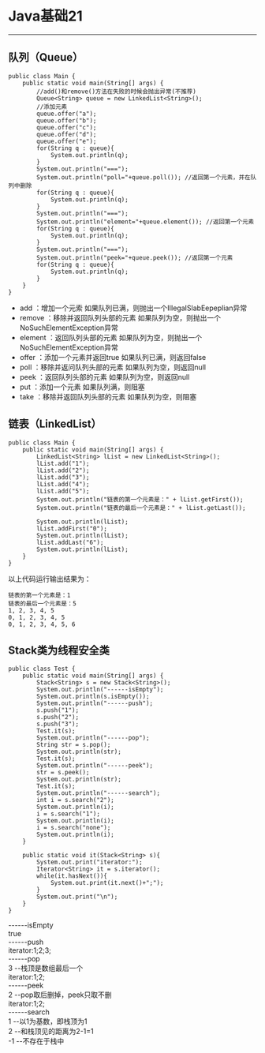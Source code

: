 # Java基础21  
<hr>     
  
## 队列（Queue）  
   
	public class Main {
    	public static void main(String[] args) {
    	    //add()和remove()方法在失败的时候会抛出异常(不推荐)
    	    Queue<String> queue = new LinkedList<String>();
    	    //添加元素
    	    queue.offer("a");
    	    queue.offer("b");
    	    queue.offer("c");
    	    queue.offer("d");
    	    queue.offer("e");
    	    for(String q : queue){
    	        System.out.println(q);
    	    }
    	    System.out.println("===");
    	    System.out.println("poll="+queue.poll()); //返回第一个元素，并在队列中删除
    	    for(String q : queue){
    	        System.out.println(q);
    	    }
    	    System.out.println("===");
    	    System.out.println("element="+queue.element()); //返回第一个元素 
    	    for(String q : queue){
    	        System.out.println(q);
    	    }
    	    System.out.println("===");
    	    System.out.println("peek="+queue.peek()); //返回第一个元素 
    	    for(String q : queue){
    	        System.out.println(q);
        	}
    	}
	}   
  
* add		：增加一个元索					如果队列已满，则抛出一个IIIegaISlabEepeplian异常
* remove	：移除并返回队列头部的元素		如果队列为空，则抛出一个NoSuchElementException异常
* element	：返回队列头部的元素				如果队列为空，则抛出一个NoSuchElementException异常
* offer		：添加一个元素并返回true			如果队列已满，则返回false
* poll		：移除并返问队列头部的元素		如果队列为空，则返回null
* peek		：返回队列头部的元素				如果队列为空，则返回null
* put		：添加一个元素					如果队列满，则阻塞
* take		：移除并返回队列头部的元素		如果队列为空，则阻塞  
  
## 链表（LinkedList）   
  
	public class Main {
    	public static void main(String[] args) {
    	    LinkedList<String> lList = new LinkedList<String>();
    	    lList.add("1");
    	    lList.add("2");
        	lList.add("3");
    	    lList.add("4");
    	    lList.add("5");
    	    System.out.println("链表的第一个元素是：" + lList.getFirst());
    	    System.out.println("链表的最后一个元素是：" + lList.getLast());

        	System.out.println(lList);
        	lList.addFirst("0");
        	System.out.println(lList);
        	lList.addLast("6");
        	System.out.println(lList);
    	}
	}    
  
  
以上代码运行输出结果为：

	链表的第一个元素是：1
	链表的最后一个元素是：5
	1, 2, 3, 4, 5
	0, 1, 2, 3, 4, 5
	0, 1, 2, 3, 4, 5, 6   
   
## Stack类为线程安全类   
  
	public class Test {  
    	public static void main(String[] args) {  
        	Stack<String> s = new Stack<String>();  
        	System.out.println("------isEmpty");  
        	System.out.println(s.isEmpty());  
        	System.out.println("------push");  
        	s.push("1");  
        	s.push("2");  
        	s.push("3");  
        	Test.it(s);  
        	System.out.println("------pop");  
        	String str = s.pop();  
        	System.out.println(str);  
        	Test.it(s);  
        	System.out.println("------peek");  
        	str = s.peek();  
        	System.out.println(str);  
        	Test.it(s);  
        	System.out.println("------search");  
        	int i = s.search("2");  
        	System.out.println(i);  
        	i = s.search("1");  
        	System.out.println(i);  
        	i = s.search("none");  
        	System.out.println(i);  
    	}  
      
    	public static void it(Stack<String> s){  
        	System.out.print("iterator:");  
        	Iterator<String> it = s.iterator();  
        	while(it.hasNext()){  
        	    System.out.print(it.next()+";");  
        	}  
        	System.out.print("\n");  
    	}  
	}      
  
------isEmpty  
true            
------push  
iterator:1;2;3;    
------pop  
3       --栈顶是数组最后一个  
iterator:1;2;  
------peek  
2       --pop取后删掉，peek只取不删  
iterator:1;2;  
------search      
1       --以1为基数，即栈顶为1  
2       --和栈顶见的距离为2-1=1  
-1      --不存在于栈中     
   

